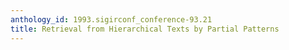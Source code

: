 ```yaml
---
anthology_id: 1993.sigirconf_conference-93.21
title: Retrieval from Hierarchical Texts by Partial Patterns
---
```

